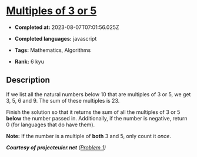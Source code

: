 # [Multiples of 3 or 5](https://www.codewars.com/kata/514b92a657cdc65150000006)

- **Completed at:** 2023-08-07T07:01:56.025Z

- **Completed languages:** javascript

- **Tags:** Mathematics, Algorithms

- **Rank:** 6 kyu

## Description

If we list all the natural numbers below 10 that are multiples of 3 or 5, we get 3, 5, 6 and 9. The sum of these multiples is 23.

Finish the solution so that it returns the sum of all the multiples of 3 or 5 **below** the number passed in. 
Additionally, if the number is negative, return 0 (for languages that do have them).

**Note:** If the number is a multiple of **both** 3 and 5, only count it *once*.
  
***Courtesy of projecteuler.net** ([Problem 1](https://projecteuler.net/problem=1))*
